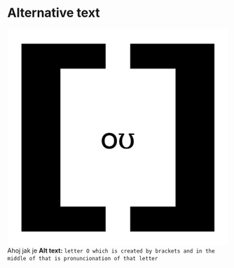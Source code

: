 # Alternative text

![This is where my alternative text descroption goes.](inicial.png)
Ahoj jak je
**Alt text:** `letter O which is created by brackets and in the middle of that is pronuncionation of that letter`
